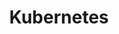 ---
title: Kubernetes
description:
image:

# Badge style
style:
    background: "#00a1e9"
    color: "#fff"
---